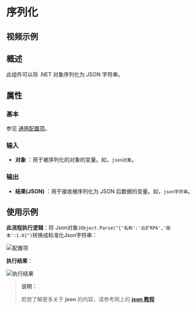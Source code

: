 # 序列化

## 视频示例

## 概述

此组件可以将 .NET 对象序列化为 JSON 字符串。

## 属性

### 基本

参见 [通用配置项](../../Appendix/CommonConfigurationItems.md)。

### 输入

- **对象** ：用于被序列化的对象的变量。如，`json对象`。

### 输出

- **结果(JSON)** ：用于接收被序列化为 JSON 后数据的变量。如，`json字符串`。

## 使用示例

**此流程执行逻辑**：将 Json对象`JObject.Parse("{'名称':'云扩RPA','版本':1.0}")`转换成标准化Json字符串：

![配置项](https://docimages.blob.core.chinacloudapi.cn/images/Activities/SerializeObject2.png)

**执行结果**：

![执行结果](https://docimages.blob.core.chinacloudapi.cn/images/Activities/SerializeObject3.png)

> **说明：**
>
> 若想了解更多关于 **json** 的内容，请参考网上的 **[json 教程](https://www.runoob.com/json/json-tutorial.html)**
